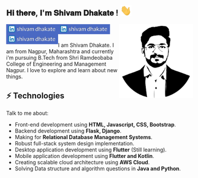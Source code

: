 <h2>𝐇𝐢 𝐭𝐡𝐞𝐫𝐞, 𝐈'𝐦 𝐒𝐡𝐢𝐯𝐚𝐦 𝐃𝐡𝐚𝐤𝐚𝐭𝐞 ! <img src="https://github.com/shivam2906/Shivam-Dhakate/blob/main/Hi.gif" width="30px"></h2>

<img align='right' src='https://github.com/shivam2906/Shivam-Dhakate/blob/main/Logo.svg' width='200"'>

[<img align="left" alt="shivam | LinkedIn" width="140px" src="https://github.com/shivam2906/Shivam-Dhakate/blob/main/Linkdin_logo.png" />][linkedin]
[<img align="left" alt="shivam | Instagram" width="140px" src="https://github.com/shivam2906/Shivam-Dhakate/blob/main/Linkdin_logo.png" />][Gmail]
[<img align="left" alt="shivam | Instagram" width="140px" src="https://github.com/shivam2906/Shivam-Dhakate/blob/main/Linkdin_logo.png" />][Gmail]

<br />
<br />


I am Shivam Dhakate. I am from Nagpur, Maharashtra and currently i'm pursuing B.Tech from Shri Ramdeobaba College of Engineering and Management Nagpur. I love to explore and learn about new things.
## ⚡ Technologies
Talk to me about:
- Front-end development using **HTML, Javascript, CSS, Bootstrap**.
- Backend development using **Flask, Django**.
- Making for **Relational Database Management Systems**.
- Robust full-stack system design implementation.
- Desktop application development using **Flutter** (Still learning).
- Mobile application development using **Flutter and Kotlin**.
- Creating scalable cloud architecture using **AWS Cloud**.
- Solving Data structure and algorithm questions in **Java and Python**.


[Gmail]: https://youtube.com/codeSTACKr
[instagram]: https://instagram.com/codeSTACKr
[linkedin]: https://linkedin.com/in/codeSTACKr
